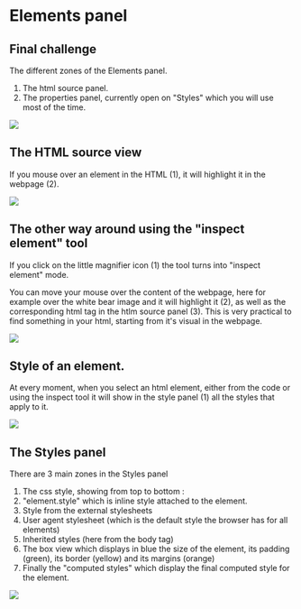 # Elements panel

## Final challenge

The different zones of the Elements panel.

1. The html source panel.
1. The properties panel, currently open on "Styles" which you will use most of the time.

![][1]

[1]: .guides/img/elements-panel/final-challenge.png

## The HTML source view

If you mouse over an element in the HTML (1), it will highlight it in the webpage (2).

![][2]

[2]: .guides/img/elements-panel/the-html-source-view.png

## The other way around using the "inspect element" tool

If you click on the little magnifier icon (1) the tool turns into "inspect element" mode.

You can move your mouse over the content of the webpage, here for example over the white bear image and it will highlight it (2), as well as the corresponding html tag in the htlm source panel (3). This is very practical to find something in your html, starting from it's visual in the webpage.

![][3]

[3]: .guides/img/elements-panel/the-other-way-around-using-the--inspect-element--tool.png

## Style of an element.

At every moment, when you select an html element, either from the code or using the inspect tool it will show in the style panel (1) all the styles that apply to it.

![][4]

[4]: .guides/img/elements-panel/style-of-an-element.png

## The Styles panel

There are 3 main zones in the Styles panel

1. The css style, showing from top to bottom :
  1. "element.style" which is inline style attached to the element.
  1. Style from the external stylesheets
  1. User agent stylesheet (which is the default style the browser has for all elements)
  1. Inherited styles (here from the body tag)
1. The box view which displays in blue the size of the element, its padding (green), its border (yellow) and its margins (orange)
1. Finally the "computed styles" which display the final computed style for the element.



![][5]

[5]: .guides/img/elements-panel/the-styles-panel.png